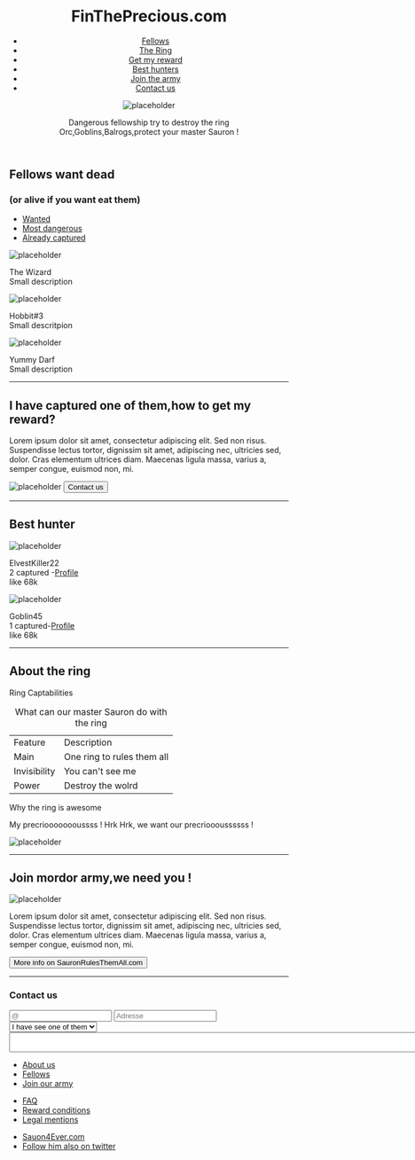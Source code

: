 <!DOCTYPE html>
<html lang="en">
<head>
  <meta charset="UTF-8" />
  <title>FindThePrecious</title>
  <link rel="stylesheet" href="styles/index.processed.css">
  <link href ="https://placeholder.com/">
  
  
</head>
 
<body>
   <header>
     <h1>FinThePrecious.com</h1>
     <nav>
    <ul>
				<li><a href="#Fellows">Fellows</a></li>
				<li><a href="#The Ring">The Ring</a></li>
				<li><a href="#Get my reward">Get my reward</a></li>
				<li><a href="#Best hunter">Best hunters</a></li>
				<li><a href="#Join the army">Join the army</a></li>
				<li><a href="#Contact us">Contact us</a></li>
			</ul>
     <img src=https://via.placeholder.com/140x140?text=140x140 alt="placeholder"/>
          <p>Dangerous fellowship try to destroy the ring</br>Orc,Goblins,Balrogs,protect your master Sauron !</>
  </header>
  
  <section>
    <h2 id="Fellows">Fellows want dead </h2> <h3> (or alive if you want eat them)</h3>
   <ul id="wanted">
				<li><a href="#">Wanted</a></li>
				<li><a href="#">Most dangerous</a></li>
				<li><a href="#">Already captured</a></li>
			</ul>
       <img src=https://via.placeholder.com/150/?text=Reward+1000+gold+coins alt="placeholder"/>
          <p>The Wizard </br> Small description</p>
       <img src=https://via.placeholder.com/150/?text=Dead alt="placeholder"/>
          <p>Hobbit#3</br>Small descritpion</p>
       <img src=https://via.placeholder.com/150/?text=Reward+250+gold+coins alt="placeholder"/>
           <p>Yummy Darf</br>Small description</p>
  </section>
  <hr/>
<section>
  <h2 id="Get my reward"> I have captured one of them,how to get my reward? </h2>
  <p> Lorem ipsum dolor sit amet, consectetur adipiscing elit. Sed non risus. Suspendisse lectus tortor, dignissim sit amet, adipiscing nec, ultricies sed, dolor. Cras elementum ultrices diam. Maecenas ligula massa, varius a, semper congue, euismod non, mi. </p>
  <img src="https://via.placeholder.com/140" alt="placeholder"/>
       <input type ="submit"
              value ="Contact us"      
        </input>
  <hr/>
  <section>
    <h2 id="Best hunter">Best hunter</h2>
      <img src="https://via.placeholder.com/70" alt="placeholder"/>
          <p>ElvestKiller22</br>2 captured -<u>Profile</u></br>like 68k</p>
      <img src="https://via.placeholder.com/70" alt="placeholder"/>
          <p> Goblin45</br>1 captured-<u>Profile</u></br>like 68k</p>
</section>

<hr/>

<section>
  <h2 id="The Ring">About the ring</h2>
    <article>
      <p>Ring Captabilities</p>
      <table>
        <caption>What can our master Sauron do with the ring</caption>
        <tr>
          <td>Feature</td>
          <td>Description</td>
        </tr>
        <tr>
          <td>Main</td>
          <td>One ring to rules them all</td>
        </tr>
        <tr>
          <td>Invisibility</td>
          <td>You can't see me</td>
        </tr>
        <tr>
          <td>Power</td>
          <td>Destroy the wolrd</td>
        </tr>
      </table>
  </article>
  <article>
    <p> Why the ring is awesome</p>
    <p> My precrioooooooussss ! Hrk Hrk, we want our precrioooussssss !</p>
    <img src=https://via.placeholder.com/110x110 alt="placeholder"/>
  </article>
</section>
<hr/>
<section>
  <h2 id="Join the army">Join mordor army,we need you !</h2>
   <img src=https://via.placeholder.com/140x140 alt="placeholder"/>
  <p>Lorem ipsum dolor sit amet, consectetur adipiscing elit. Sed non risus. Suspendisse lectus tortor, dignissim sit amet, adipiscing nec, ultricies sed, dolor. Cras elementum ultrices diam. Maecenas ligula massa, varius a, semper congue, euismod non, mi. 
  </p> 
  <input type="submit"
         value="More info on SauronRulesThemAll.com"
         </input>
</section>
    <hr/>
<section>
  <h1 id="Contact us">Contact us</h1> 
 <form method="post" action="#">
                <input type="email" name="mail" placeholder="@"</input>
                <input type="text" name="adresse" placeholder="Adresse"</input>
   <select>
           <option value="I have see one on them">I have see one of them</option>
           <option value="....">....</option>
           <option value="...">...</option>
       </select>
                <textarea name="textarea"
                          cols="100">
                </textarea>
            </form>
</section>
<footer>
		<nav>
			<ul>
				<li><a href="#">About us</a></li>
				<li><a href="#Fellows">Fellows</a></li>
				<li><a href="#Join the army">Join our army</a></li>
			</ul>
			<ul>
				<li><a href="#">FAQ</a></li>
				<li><a href="#">Reward conditions</a></li>
				<li><a href="#">Legal mentions</a></li>
			</ul>
			<ul>
				<li><a href="#">Sauon4Ever.com</a></li>
				<li><a href="#">Follow him also on twitter</a></li>
			</ul>
		</nav>
	</footer>
</p>
</section>
  
</body>
<script src="scripts/index.js"></script>
</html>
